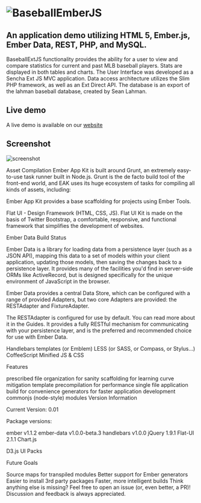 # ![BaseballEmberJS](https://raw.github.com/andyfrith/BaseballExtJS/master/media/BaseballEmberJS.png)

## An application demo utilizing HTML 5, Ember.js, Ember Data, REST, PHP, and MySQL.

BaseballExtJS functionality provides the ability for a user to view and compare statistics for current and past MLB baseball players.  Stats are displayed in both tables and charts.  The User Interface was developed as a Sencha Ext JS MVC application.  Data access architecture utilizes the Slim PHP framework, as well as an Ext Direct API.  The database is an export of the lahman baseball database, created by Sean Lahman.

## Live demo

A live demo is available on our [website](http://demo.goodapplemedia.com)

## Screenshot

![screenshot](https://raw.github.com/andyfrith/BaseballExtJS/master/media/BaseballEmberJSScreenshot.png)

Asset Compilation
Ember App Kit is built around Grunt, an extremely easy-to-use task runner built in Node.js. Grunt is the de facto build tool of the front-end world, and EAK uses its huge ecosystem of tasks for compiling all kinds of assets, including:

Ember App Kit provides a base scaffolding for projects using Ember Tools.

Flat UI - Design Framework (HTML, CSS, JS). Flat UI Kit is made on the basis of Twitter Bootstrap, a comfortable, responsive, and functional framework that simplifies the development of websites.

Ember Data Build Status

Ember Data is a library for loading data from a persistence layer (such as a JSON API), mapping this data to a set of models within your client application, updating those models, then saving the changes back to a persistence layer. It provides many of the facilities you'd find in server-side ORMs like ActiveRecord, but is designed specifically for the unique environment of JavaScript in the browser.

Ember Data provides a central Data Store, which can be configured with a range of provided Adapters, but two core Adapters are provided: the RESTAdapter and FixtureAdapter.

The RESTAdapter is configured for use by default. You can read more about it in the Guides. It provides a fully RESTful mechanism for communicating with your persistence layer, and is the preferred and recommended choice for use with Ember Data.


Handlebars templates (or Emblem)
LESS (or SASS, or Compass, or Stylus…)
CoffeeScript
Minified JS & CSS

Features

prescribed file organization for sanity
scaffolding for learning curve mitigation
template precompilation for performance
single file application build for convenience
generators for faster application development
commonjs (node-style) modules
Version Information

Current Version: 0.01

Package versions:

ember v1.1.2
ember-data v1.0.0-beta.3
handlebars v1.0.0
jQuery 1.9.1
Flat-UI 2.1.1
Chart.js

D3.js
UI Packs

Future Goals

Source maps for transpiled modules
Better support for Ember generators
Easier to install 3rd party packages
Faster, more intelligent builds
Think anything else is missing? Feel free to open an issue (or, even better, a PR)! Discussion and feedback is always appreciated.